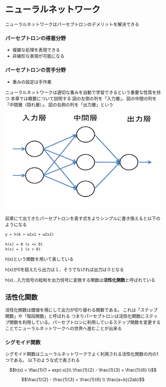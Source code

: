 # ニューラルネットワーク
ニューラルネットワークはパーセプトロンのデメリットを解決できる

### パーセプトロンの得意分野
- 複雑な処理を表現できる
- 非線形な表現が可能になる

### パーセプトロンの苦手分野
- 重みの設定は手作業

ニューラルネットワークは適切な重みを自動で学習できるという重要な性質を持つ
本章では概要について説明する
図の左側の列を「入力層」、図の中間の列を「中間層（隠れ層）」、図の右側の列を「出力層」という

![ニューラルネットワーク](neural.png "ニューラルネットワーク")

前章にて出てきたパーセプトロンを表す式をよりシンプルに書き換えると以下のようになる
```
y = h(b + w1x1 + w2x2)

h(x) = 0 (x <= 0)
h(x) = 1 (x > 0)
```
h(x)という関数を用いて表している

h(x)が0を超えたら出力は１、そうでなければ出力は０となる

h(x)…入力信号の総和を出力信号に変換する関数は**活性化関数**と呼ばれている

## 活性化関数
活性化関数は閾値を境にして出力が切り替わる関数である。
これは「ステップ関数」や「階段関数」と呼ばれる
つまりパーセプトロンは活性化関数にステップ関数を利用している。パーセプトロンに利用しているステップ関数を変更することでニューラルネットワークへの世界へ進むことが出来る

### シグモイド関数
シグモイド関数はニューラルネットワークでよく利用される活性化関数の内の1つである。
以下のような式で表される
```math
h(x) = \flac{1}{1 + exp(-x)}\\
\frac{1}{2} - \frac{1}{3} = \frac{1}{6} \\
```
```math
\frac{1}{2} - \frac{1}{3} = \frac{1}{6} \\
\frac{a+b}{2ab}
```
